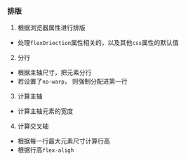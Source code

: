 ### 排版

1. 根据浏览器属性进行排版
  - 处理`flexDriection`属性相关的，以及其他`css`属性的默认值
2. 分行
  - 根据主轴尺寸，把元素分行
  - 若设置了`no-warp`， 则强制分配进第一行
3. 计算主轴
  - 计算主轴元素的宽度
4. 计算交叉轴
  - 根据每一行最大元素尺寸计算行高
  - 根据行高`flex-aligh`

